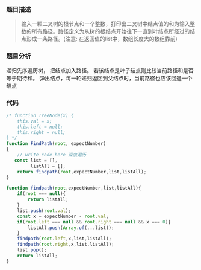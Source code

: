 ### 题目描述
> 输入一颗二叉树的根节点和一个整数，打印出二叉树中结点值的和为输入整数的所有路径。路径定义为从树的根结点开始往下一直到叶结点所经过的结点形成一条路径。(注意: 在返回值的list中，数组长度大的数组靠前)

### 题目分析
递归先序遍历树， 把结点加入路径。
若该结点是叶子结点则比较当前路径和是否等于期待和。
弹出结点，每一轮递归返回到父结点时，当前路径也应该回退一个结点

### 代码
```javascript
/* function TreeNode(x) {
    this.val = x;
    this.left = null;
    this.right = null;
} */
function FindPath(root, expectNumber)
{
    // write code here 深度遍历
   const list = [],
         listAll = [];
    return findpath(root,expectNumber,list,listAll);
}

function findpath(root,expectNumber,list,listAll){
    if(root === null){
        return listAll;
    }
    list.push(root.val);
    const x = expectNumber - root.val;
    if(root.left === null && root.right === null && x === 0){
        listAll.push(Array.of(...list));
    }
    findpath(root.left,x,list,listAll);
    findpath(root.right,x,list,listAll);
    list.pop();
    return listAll;
}
```